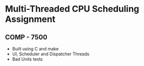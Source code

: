 # Multi-Threaded CPU Scheduling Assignment

## COMP - 7500

- Built using C and make
- UI, Scheduler and Dispatcher Threads
- Bad Units tests